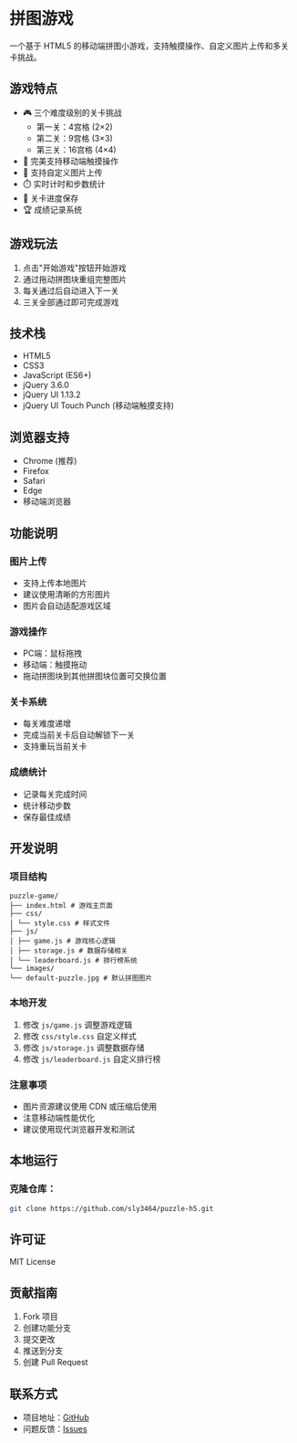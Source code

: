 # 拼图游戏

一个基于 HTML5 的移动端拼图小游戏，支持触摸操作、自定义图片上传和多关卡挑战。

## 游戏特点

- 🎮 三个难度级别的关卡挑战
  - 第一关：4宫格 (2×2)
  - 第二关：9宫格 (3×3)
  - 第三关：16宫格 (4×4)
- 📱 完美支持移动端触摸操作
- 📸 支持自定义图片上传
- ⏱️ 实时计时和步数统计
- 🎯 关卡进度保存
- 🏆 成绩记录系统


## 游戏玩法

1. 点击"开始游戏"按钮开始游戏
2. 通过拖动拼图块重组完整图片
3. 每关通过后自动进入下一关
4. 三关全部通过即可完成游戏


## 技术栈

- HTML5
- CSS3
- JavaScript (ES6+)
- jQuery 3.6.0
- jQuery UI 1.13.2
- jQuery UI Touch Punch (移动端触摸支持)

## 浏览器支持

- Chrome (推荐)
- Firefox
- Safari
- Edge
- 移动端浏览器

## 功能说明


### 图片上传
- 支持上传本地图片
- 建议使用清晰的方形图片
- 图片会自动适配游戏区域

### 游戏操作
- PC端：鼠标拖拽
- 移动端：触摸拖动
- 拖动拼图块到其他拼图块位置可交换位置

### 关卡系统
- 每关难度递增
- 完成当前关卡后自动解锁下一关
- 支持重玩当前关卡

### 成绩统计
- 记录每关完成时间
- 统计移动步数
- 保存最佳成绩

## 开发说明


### 项目结构
    puzzle-game/
    ├── index.html # 游戏主页面
    ├── css/
    │ └── style.css # 样式文件
    ├── js/
    │ ├── game.js # 游戏核心逻辑
    │ ├── storage.js # 数据存储相关
    │ └── leaderboard.js # 排行榜系统
    └── images/
    └── default-puzzle.jpg # 默认拼图图片


### 本地开发
1. 修改 `js/game.js` 调整游戏逻辑
2. 修改 `css/style.css` 自定义样式
3. 修改 `js/storage.js` 调整数据存储
4. 修改 `js/leaderboard.js` 自定义排行榜

### 注意事项
- 图片资源建议使用 CDN 或压缩后使用
- 注意移动端性能优化
- 建议使用现代浏览器开发和测试

## 本地运行

### 克隆仓库：
```bash
git clone https://github.com/sly3464/puzzle-h5.git
```

## 许可证

MIT License

## 贡献指南

1. Fork 项目
2. 创建功能分支
3. 提交更改
4. 推送到分支
5. 创建 Pull Request

## 联系方式

- 项目地址：[GitHub](https://github.com/sly3464/puzzle-h5)
- 问题反馈：[Issues](https://github.com/sly3464/puzzle-h5/issues)
